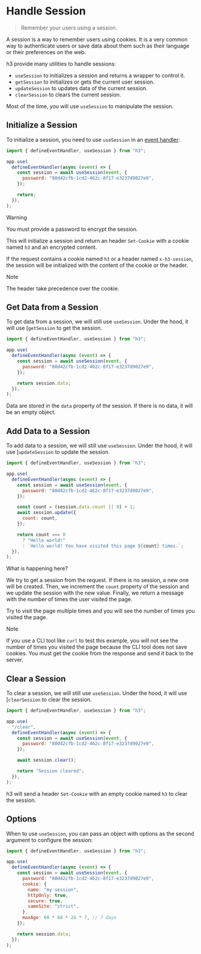 # Handle Session

> Remember your users using a session.

A session is a way to remember users using cookies. It is a very common way to authenticate users or save data about them such as their language or their preferences on the web.

h3 provide many utilities to handle sessions:

- `useSession` to initializes a session and returns a wrapper to control it.
- `getSession` to initializes or gets the current user session.
- `updateSession` to updates data of the current session.
- `clearSession` to clears the current session.

Most of the time, you will use `useSession` to manipulate the session.

## Initialize a Session

To initialize a session, you need to use `useSession` in an [event handler](/guide/event-handler):

```js
import { defineEventHandler, useSession } from "h3";

app.use(
  defineEventHandler(async (event) => {
    const session = await useSession(event, {
      password: "80d42cfb-1cd2-462c-8f17-e3237d9027e9",
    });

    return;
  }),
);
```

> [!WARNING]
> You must provide a password to encrypt the session.

This will initialize a session and return an header `Set-Cookie` with a cookie named `h3` and an encrypted content.

If the request contains a cookie named `h3` or a header named `x-h3-session`, the session will be initialized with the content of the cookie or the header.

> [!NOTE]
> The header take precedence over the cookie.

## Get Data from a Session

To get data from a session, we will still use `useSession`. Under the hood, it will use [`getSession` to get the session.

```js
import { defineEventHandler, useSession } from "h3";

app.use(
  defineEventHandler(async (event) => {
    const session = await useSession(event, {
      password: "80d42cfb-1cd2-462c-8f17-e3237d9027e9",
    });

    return session.data;
  }),
);
```

Data are stored in the `data` property of the session. If there is no data, it will be an empty object.

## Add Data to a Session

To add data to a session, we will still use `useSession`. Under the hood, it will use [`updateSession` to update the session.

```js
import { defineEventHandler, useSession } from "h3";

app.use(
  defineEventHandler(async (event) => {
    const session = await useSession(event, {
      password: "80d42cfb-1cd2-462c-8f17-e3237d9027e9",
    });

    const count = (session.data.count || 0) + 1;
    await session.update({
      count: count,
    });

    return count === 0
      ? "Hello world!"
      : `Hello world! You have visited this page ${count} times.`;
  }),
);
```

What is happening here?

We try to get a session from the request. If there is no session, a new one will be created. Then, we increment the `count` property of the session and we update the session with the new value. Finally, we return a message with the number of times the user visited the page.

Try to visit the page multiple times and you will see the number of times you visited the page.

> [!NOTE]
> If you use a CLI tool like `curl` to test this example, you will not see the number of times you visited the page because the CLI tool does not save cookies. You must get the cookie from the response and send it back to the server.

## Clear a Session

To clear a session, we will still use `useSession`. Under the hood, it will use [`clearSession` to clear the session.

```js
import { defineEventHandler, useSession } from "h3";

app.use(
  "/clear",
  defineEventHandler(async (event) => {
    const session = await useSession(event, {
      password: "80d42cfb-1cd2-462c-8f17-e3237d9027e9",
    });

    await session.clear();

    return "Session cleared";
  }),
);
```

h3 will send a header `Set-Cookie` with an empty cookie named `h3` to clear the session.

## Options

When to use `useSession`, you can pass an object with options as the second argument to configure the session:

```js
import { defineEventHandler, useSession } from "h3";

app.use(
  defineEventHandler(async (event) => {
    const session = await useSession(event, {
      password: "80d42cfb-1cd2-462c-8f17-e3237d9027e9",
      cookie: {
        name: "my-session",
        httpOnly: true,
        secure: true,
        sameSite: "strict",
      },
      maxAge: 60 * 60 * 24 * 7, // 7 days
    });

    return session.data;
  }),
);
```
